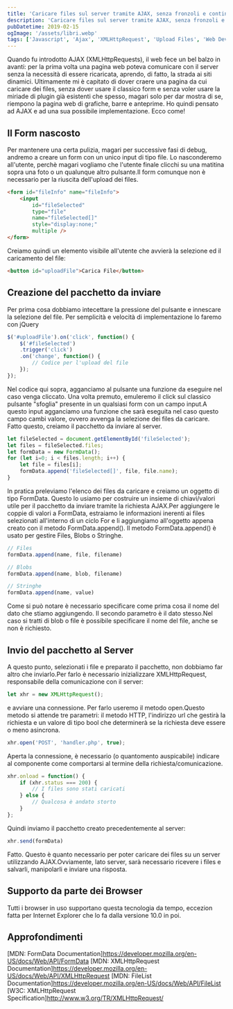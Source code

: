```yaml
---
title: 'Caricare files sul server tramite AJAX, senza fronzoli e continuare a vivere sereni'
description: 'Caricare files sul server tramite AJAX, senza fronzoli e continuare a vivere sereni'
pubDatetime: 2019-02-15
ogImage: '/assets/libri.webp'
tags: ['Javascript', 'Ajax', 'XMLHttpRequest', 'Upload Files', 'Web Development']
---
```


Quando fu introdotto AJAX (XMLHttpRequests), il web fece un bel balzo in avanti: per la prima volta una pagina web poteva comunicare con il server senza la necessità di essere ricaricata, aprendo, di fatto, la strada ai siti dinamici.
Ultimamente mi è capitato di dover craere una pagina da cui caricare dei files, senza dover usare il classico form e senza voler usare la miriade di plugin già esistenti che spesso, magari solo per dar mostra di se, riempono la pagina web di grafiche, barre e anteprime. Ho quindi pensato ad AJAX e ad una sua possibile implementazione.
Ecco come!

## Il Form nascosto
Per mantenere una certa pulizia, magari per successive fasi di debug, andremo a creare un form con un unico input di tipo file. Lo nasconderemo all'utente, perchè magari vogliamo che l'utente finale clicchi su una matitina sopra una foto o un qualunque altro pulsante.Il form comunque non è necessario per la riuscita dell'upload dei files.

```html
<form id="fileInfo" name="fileInfo">
	<input
		id="fileSelected"
		type="file"
		name="fileSelected[]"
		style="display:none;"
		multiple />
</form>
```
Creiamo quindi un elemento visibile all'utente che avvierà la selezione ed il caricamento del file:
```html
<button id="uploadFile">Carica File</button>
```
## Creazione del pacchetto da inviare
Per prima cosa dobbiamo intecettare la pressione del pulsante e innescare la selezione del file. Per semplicità e velocità di implementazione lo faremo con jQuery
```js
$('#uploadFile').on('click', function() {
	$('#fileSelected')
	.trigger('click')
	.on('change', function() {
		// Codice per l'upload del file
	});
});
```
Nel codice qui sopra, agganciamo al pulsante una funzione da eseguire nel caso venga cliccato. Una volta premuto, emuleremo il click sul classico pulsante "sfoglia" presente in un qualsiasi form con un campo input.A questo input agganciamo una funzione che sarà eseguita nel caso questo campo cambi valore, ovvero avvenga la selezione dei files da caricare.
Fatto questo, creiamo il pacchetto da inviare al server.
```js
let fileSelected = document.getElementById('fileSelected');
let files = fileSelected.files;
let formData = new FormData();
for (let i=0; i < files.length; i++) {
	let file = files[i];
	formData.append('fileSelected[]', file, file.name);
}
```
In pratica preleviamo l'elenco dei files da caricare e creiamo un oggetto di tipo FormData. Questo lo usiamo per costruire un insieme di chiavi/valori utile per il pacchetto da inviare tramite la richiesta AJAX.Per aggiungere le coppie di valori a FormData, estraiamo le informazioni inerenti ai files selezionati all'interno di un ciclo For e li aggiungiamo all'oggetto appena creato con il metodo FormData.append().
Il metodo FormData.append() è usato per gestire Files, Blobs o Stringhe.
```js
// Files
formData.append(name, file, filename)

// Blobs
formData.append(name, blob, filename)

// Stringhe
formData.append(name, value)
```
Come si può notare è necessario specificare come prima cosa il nome del dato che stiamo aggiungendo. Il secondo parametro è il dato stesso.Nel caso si tratti di blob o file è possibile specificare il nome del file, anche se non è richiesto.

## Invio del pacchetto al Server
A questo punto, selezionati i file e preparato il pacchetto, non dobbiamo far altro che inviarlo.Per farlo è necessario inizializzare XMLHttpRequest, responsabile della comunicazione con il server:
```js
let xhr = new XMLHttpRequest();
```
e avviare una connessione. Per farlo useremo il metodo open.Questo metodo si attende tre parametri: il metodo HTTP, l'indirizzo url che gestirà la richiesta e un valore di tipo bool che determinerà se la richiesta deve essere o meno asincrona.
```js
xhr.open('POST', 'handler.php', true);
```
Aperta la connessione, è necessario (o quantomento auspicabile) indicare al componente come comportarsi al termine della richiesta/comunicazione.
```js
xhr.onload = function() {
	if (xhr.status === 200) {
		// I files sono stati caricati
	} else {
		// Qualcosa è andato storto
	}
};
```
Quindi inviamo il pacchetto creato precedentemente al server:
```js
xhr.send(formData)
```
Fatto. Questo è quanto necessario per poter caricare dei files su un server utilizzando AJAX.Ovviamente, lato server, sarà necessario ricevere i files e salvarli, manipolarli e inviare una risposta.

## Supporto da parte dei Browser
Tutti i browser in uso supportano questa tecnologia da tempo, eccezion fatta per Internet Explorer che lo fa dalla versione 10.0 in poi.

## Approfondimenti
[MDN: FormData Documentation]https://developer.mozilla.org/en-US/docs/Web/API/FormData
[MDN: XMLHttpRequest Documentation]https://developer.mozilla.org/en-US/docs/Web/API/XMLHttpRequest
[MDN: FileList Documentation]https://developer.mozilla.org/en-US/docs/Web/API/FileList
[W3C: XMLHttpRequest Specification]http://www.w3.org/TR/XMLHttpRequest/
